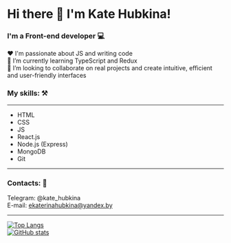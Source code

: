 # Hi there 👋 I'm Kate Hubkina! 
### I'm a Front-end developer 💻

❤️ I'm passionate about JS and writing code  
🌱 I’m currently learning TypeScript and Redux  
💞️ I’m looking to collaborate on real projects and create intuitive, efficient and user-friendly interfaces  

###  My skills: ⚒️
***
* HTML
* CSS
* JS
* React.js
* Node.js (Express)
* MongoDB
* Git
***


###  Contacts: 👀
Telegram: @kate_hubkina  
E-mail: ekaterinahubkina@yandex.by
***

[![Top Langs](https://github-readme-stats.vercel.app/api/top-langs/?username=ekaterinahubkina&layout=compact)](https://github.com/anuraghazra/github-readme-stats)  
[![GitHub stats](https://github-readme-stats.vercel.app/api?username=ekaterinahubkina)](https://github.com/anuraghazra/github-readme-stats)

<!---
ekaterinahubkina/ekaterinahubkina is a ✨ special ✨ repository because its `README.md` (this file) appears on your GitHub profile.
You can click the Preview link to take a look at your changes.
--->
